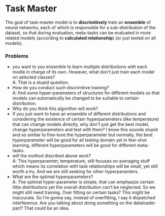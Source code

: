 # Task Master
The goal of task-master model is to **discrimitively** train an **ensemble** of neural networks, each of which is responsible for a sub-distribution of the dataset, so that during evaluation,
meta-tasks can be evaluated in more related models (according to **calculated relationship**) (or just tested on all models).
### Problems
* you want to you ensemble to learn multiple distributions with each modle in charge of its own. However, what don't just train each model on selected classes?\
A: That is a stupid question.
* How do you conduct such discrimitive training?\
A: find some hyper-parameters of structures for different models so that models can automatically be changed to be suitable to certain distribution.
* Why do you think this algorithm will work?
* If you just want to have an ensemble of different distributions and considering the existence of certain hyperparameters (like temperature) that can change models directly, why don't just 
get the best model, change hyperparameters and test with them? I know this sounds stupid and so similar to fine-tune the hyperparameter but normally, the best hyperparameter will be good for
all testing domain yet in few-shot learning, different hyperparameters will be good for different meta-tasks.
* will the mothod discribed above work?\
A: This hyperparamter, temperature, still focuses on averaging stuff which means its correlation with task relationships will be small, yet still worth a try. And we are still seeking for other
hyperparamters.
* What are the optimal hyperparameters?\
A: The optimal hyper-parameter is simple, that can emphasize certain little distributions yet the overall distribution can't be neglected.
So we might still need training. Over fitting on certain tasks? This might be inaccurate. So I'm gonna say, instead of overfitting, I say it dispatched interference. Are you talking about 
doing something on the dataloader part? That could be an idea.
